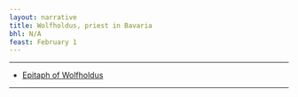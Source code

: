 ```yaml
---
layout: narrative
title: Wolfholdus, priest in Bavaria
bhl: N/A
feast: February 1
---
```


---

- [Epitaph of Wolfholdus](https://cjkoepke1.github.io/latin-hagiography/texts/epitaphium-wolfholdi)

---

